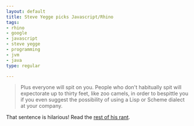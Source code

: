 ```yaml
--- 
layout: default
title: Steve Yegge picks Javascript/Rhino
tags: 
- rhino
- google
- javascript
- steve yegge
- programming
- jvm
- java
type: regular

---
```

<blockquote>
Plus everyone will spit on you. People who don't habitually spit will expectorate up to thirty feet, like zoo camels, in order to bespittle you if you even suggest the possibility of using a Lisp or Scheme dialect at your company.
</blockquote>
<p>That sentence is hilarious! Read the <a href="http://steve-yegge.blogspot.com/2007/12/codes-worst-enemy.html">rest of his rant</a>.</p>
